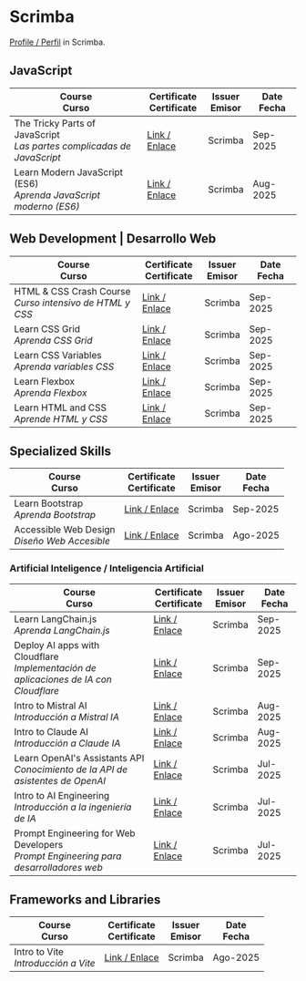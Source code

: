 # Scrimba 

 [Profile / Perfil](https://scrimba.com/@candytale55:certs) in Scrimba.


## JavaScript

| Course <br> Curso  | Certificate <br> Certificate  | Issuer <br> Emisor | Date <br> Fecha |
|-|-|-|-|
|The Tricky Parts of JavaScript <br> _Las partes complicadas de JavaScript_|[Link / Enlace](https://scrimba.com/certificate-cert24zAwPPowRKVbdDvwH5r6bEYXrWAgv2qKPawz)| Scrimba |Sep-2025|
|Learn Modern JavaScript (ES6) <br> _Aprenda JavaScript moderno (ES6)_|[Link / Enlace](https://scrimba.com/certificate-cert2JbLs3qgBCLdDpt54a21pHaif1J2nFNJa4Qpb1)| Scrimba |Aug-2025|


## Web Development  |  Desarrollo Web

| Course <br> Curso  | Certificate <br> Certificate  | Issuer <br> Emisor | Date <br> Fecha |
|-|-|-|-|
| HTML & CSS Crash Course  <br> _Curso intensivo de HTML y CSS_  |[Link / Enlace](https://scrimba.com/certificate-cert2JbLs3qgBCLdDpt54a21pHaj9mfnxdwtfQ2fyN)|Scrimba|Sep-2025| 4hrs
| Learn CSS Grid <br> _Aprenda CSS Grid_  |[Link / Enlace](https://scrimba.com/certificate-cert2JbLs3qgBCLdDpt54a21pHaiuPUusSf6cjDQem)|Scrimba|Sep-2025|
| Learn CSS Variables <br> _Aprenda variables CSS_  |[Link / Enlace](https://scrimba.com/certificate-cert2JbLs3qgBCLdDpt54a21pHaVm7YE88K2BGMjTB)|Scrimba|Sep-2025|
|Learn Flexbox <br> _Aprenda Flexbox_ | [Link / Enlace](https://scrimba.com/certificate-cert24zAwPPowRKVbdDvwH5r6bF3JEGM5VcvecaAa)|Scrimba|Sep-2025|
| Learn HTML and CSS <br> _Aprende HTML y CSS_ | [Link / Enlace](https://scrimba.com/certificate-cert24zAwPPowRKVbdDvwH5r6bGHDAfo3wb9zfrx8) | Scrimba | Sep-2025 |

## Specialized Skills 

| Course <br> Curso  | Certificate <br> Certificate  | Issuer <br> Emisor | Date <br> Fecha |
|-|-|-|-|
| Learn Bootstrap  <br> _Aprenda Bootstrap_  |[Link / Enlace](https://scrimba.com/certificate-cert24zAwPPowRKVbdDvwH5r6bG2pynhreo7LF7a4)|Scrimba|Sep-2025| 1hr 13 lec
| Accessible Web Design <br> _Diseño Web Accesible_ |  [Link / Enlace](https://scrimba.com/certificate-cert2JbLs3qgBCLdDpt54a21pHba18dKbyzHjDRpew) | Scrimba | Ago-2025 |

### Artificial Inteligence / Inteligencia Artificial

| Course <br> Curso  | Certificate <br> Certificate  | Issuer <br> Emisor | Date <br> Fecha |
|-|-|-|-|
| Learn LangChain.js <br> _Aprenda LangChain.js_ | [Link / Enlace](https://scrimba.com/certificate-cert2JbLs3qgBCLdDpt54a21pHam8qAqgCGF2kuai7) | Scrimba | Sep-2025 | 1.6hrs
| Deploy AI apps with Cloudflare <br> _Implementación de aplicaciones de IA con Cloudflare_ | [Link / Enlace](https://scrimba.com/certificate-cert24zAwPPowRKVbdDvwH5r6b1AJuycZzjdfnRrE) | Scrimba | Sep-2025 |
| Intro to Mistral AI <br> _Introducción a Mistral IA_ | [Link / Enlace](https://scrimba.com/certificate-cert2JbLs3qgBCLdDpt54a21pHbazfNqxm9Tuu3gFv) | Scrimba | Aug-2025 | 1.4hr
| Intro to Claude AI <br> _Introducción a Claude IA_ | [Link / Enlace](https://scrimba.com/certificate-cert2ffentAFN4a2TTipuPiLbBsUUCqw3mEQ9tSMeMjJP7cZJ5) | Scrimba | Aug-2025 |
| Learn OpenAI's Assistants API <br> _Conocimiento de la API de asistentes de OpenAI_ | [Link / Enlace](https://scrimba.com/certificate-cert2JbLs3qgBCLdDpt54a21pHbZkkSSWnhVgZ15R2) | Scrimba | Jul-2025 |
| Intro to AI Engineering <br> _Introducción a la ingeniería de IA_ | [Link / Enlace](https://scrimba.com/certificate-cert2JbLs3qgBCLdDpt54a21pHbaFWpChBH5mtE6EQ) | Scrimba | Jul-2025 |
| Prompt Engineering for Web Developers <br> _Prompt Engineering para desarrolladores web_ | [Link / Enlace](https://scrimba.com/certificate-cert2JbLs3qgBCLdDpt54a21pHajtvESEDpGoQUno7) | Scrimba | Jul-2025 | 3.1hr

## Frameworks and Libraries

| Course <br> Curso  | Certificate <br> Certificate  | Issuer <br> Emisor | Date <br> Fecha |
|-|-|-|-|
| Intro to Vite <br> _Introducción a Vite_ |  [Link / Enlace](https://scrimba.com/certificate-cert2ffentAFN4a2TTipuPiLbBd85CBXP7LSZE5nLYH2yZnZxd) | Scrimba | Ago-2025 |


